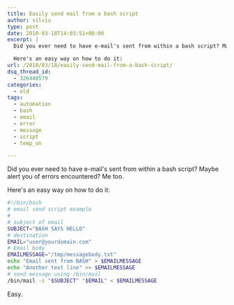 ```yaml
---
title: Easily send mail from a bash script
author: silviu
type: post
date: 2010-03-18T14:03:51+00:00
excerpt: |
  Did you ever need to have e-mail's sent from within a bash script? Maybe alert you of errors encountered? Me too.

  Here's an easy way on how to do it:
url: /2010/03/18/easily-send-mail-from-a-bash-script/
dsq_thread_id:
  - 326448579
categories:
  - old
tags:
  - automation
  - bash
  - email
  - error
  - message
  - script
  - temp_on

---
```

Did you ever need to have e-mail's sent from within a bash script? Maybe alert you of errors encountered? Me too.

Here's an easy way on how to do it:

```bash
#!/bin/bash
# email send script example
#
# subject of email
SUBJECT="BASH SAYS HELLO"
# destination
EMAIL="user@yourdomain.com"
# Email body
EMAILMESSAGE="/tmp/messagebody.txt"
echo "Email sent from BASH" > $EMAILMESSAGE
echo "Another text line" >> $EMAILMESSAGE
# send message using /bin/mail
/bin/mail -s "$SUBJECT" "$EMAIL" < $EMAILMESSAGE
```

Easy.